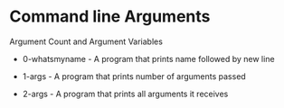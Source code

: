 # Command line Arguments

Argument Count and Argument Variables

* 0-whatsmyname - A program that prints name followed by new line

* 1-args - A program that prints number of arguments passed

* 2-args - A program that prints all arguments it receives
